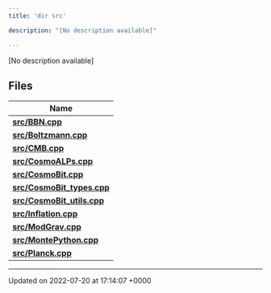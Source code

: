 ```yaml
---
title: 'dir src'

description: "[No description available]"

---
```







[No description available]

## Files

| Name           |
| -------------- |
| **[src/BBN.cpp](/documentation/code/files/bbn_8cpp/#file-bbn.cpp)**  |
| **[src/Boltzmann.cpp](/documentation/code/files/boltzmann_8cpp/#file-boltzmann.cpp)**  |
| **[src/CMB.cpp](/documentation/code/files/cmb_8cpp/#file-cmb.cpp)**  |
| **[src/CosmoALPs.cpp](/documentation/code/files/cosmoalps_8cpp/#file-cosmoalps.cpp)**  |
| **[src/CosmoBit.cpp](/documentation/code/files/cosmobit_8cpp/#file-cosmobit.cpp)**  |
| **[src/CosmoBit_types.cpp](/documentation/code/files/cosmobit__types_8cpp/#file-cosmobit-types.cpp)**  |
| **[src/CosmoBit_utils.cpp](/documentation/code/files/cosmobit__utils_8cpp/#file-cosmobit-utils.cpp)**  |
| **[src/Inflation.cpp](/documentation/code/files/inflation_8cpp/#file-inflation.cpp)**  |
| **[src/ModGrav.cpp](/documentation/code/files/modgrav_8cpp/#file-modgrav.cpp)**  |
| **[src/MontePython.cpp](/documentation/code/files/montepython_8cpp/#file-montepython.cpp)**  |
| **[src/Planck.cpp](/documentation/code/files/planck_8cpp/#file-planck.cpp)**  |






-------------------------------

Updated on 2022-07-20 at 17:14:07 +0000
